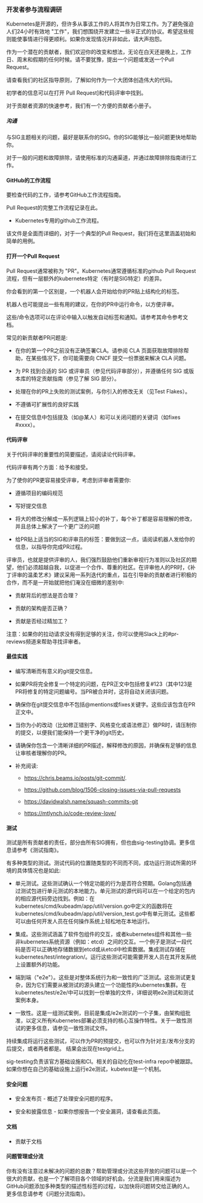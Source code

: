 
### 开发者参与流程调研

Kubernetes是开源的，但许多从事该工作的人将其作为日常工作。为了避免强迫人们24小时有效地 "工作"，我们想围绕开发建立一些半正式的协议。希望这些规则能使事情进行得更顺利。如果你发现情况并非如此，请大声抱怨。

作为一个潜在的贡献者，我们欢迎你的改变和想法，无论在白天还是晚上，工作日、周末和假期的任何时候。请不要犹豫，提出一个问题或发送一个Pull Request。

请查看我们的社区指导原则，了解如何作为一个大团体创造伟大的代码。

初学者的信息可以在打开 Pull Request]和代码评审中找到。

对于贡献者资源的快速参考，我们有一个方便的贡献者小册子。

##### 沟通

与SIG主题相关的问题，最好是联系你的SIG。你的SIG能够比一般问题更快地帮助你。

对于一般的问题和故障排除，请使用标准的沟通渠道，并通过故障排除指南进行工作。

#### GitHub的工作流程

要检查代码的工作，请参考GitHub工作流程指南。

Pull Request的完整工作流程记录在此。

* Kubernetes专用的github工作流程。

该文件是全面而详细的，对于一个典型的Pull Request，我们将在这里涵盖初始和简单的用例。

#### 打开一个Pull Request

Pull Request通常被称为 "PR"。Kubernetes通常遵循标准的github Pull Request流程，但有一层额外的kubernetes特定（有时是SIG特定）的差异。

你会看到的第一个区别是，一个机器人会开始给你的PR贴上结构化的标签。

机器人也可能提出一些有用的建议，在你的PR中运行命令，以方便评审。

这些/命令选项可以在评论中输入以触发自动标签和通知。请参考其命令参考文档。

常见的新贡献者PR问题是:

* 在你的第一个PR之前没有正确签署CLA。请参阅 CLA 页面获取故障排除帮助，在某些情况下，你可能需要向 CNCF 提交一份票据来解决 CLA 问题。

* 为 PR 找到合适的 SIG 或评审员（参见代码评审部分），并遵循任何 SIG 或版本库的特定贡献指南（参见了解 SIG 部分）。

* 处理在你的PR上失败的测试案例，与你引入的修改无关（见Test Flakes）。

* 不遵循可扩展性的良好实践

* 在提交信息中包括提及（如@某人）和可以关闭问题的关键词（如fixes #xxxx）。

#### 代码评审

关于代码评审的重要性的简要描述，请阅读论代码评审。

代码评审有两个方面：给予和接受。

为了使你的PR更容易接受评审，考虑到评审者需要你:

* 遵循项目的编码规范

* 写好提交信息

* 将大的修改分解成一系列逻辑上较小的补丁，每个补丁都是容易理解的修改，并且总体上解决了一个更广泛的问题

* 给PR贴上适当的SIG和评审员的标签：要做到这一点，请阅读机器人发给你的信息，以指导你完成PR过程。

评审员，也就是提供评审的人，我们强烈鼓励他们重新审视行为准则以及社区的期望，他们必须超越自我，以促进一个合作、尊重的社区。在评审他人的PR时，《补丁评审的温柔艺术》建议采用一系列迭代的重点，旨在引导新的贡献者进行积极的合作，而不是一开始就把他们淹没在细微的差别中:

* 贡献背后的想法是否合理？

* 贡献的架构是否正确？

* 贡献是否经过精加工？

注意：如果你的拉动请求没有得到足够的关注，你可以使用Slack上的#pr-reviews频道来帮助寻找评审者。

#### 最佳实践

* 编写清晰而有意义的git提交信息。

* 如果PR将完全修复一个特定的问题，在PR正文中包括修复#123（其中123是PR将修复的特定问题编号。当PR被合并时，这将自动关闭该问题。

* 确保你在git提交信息中不包括@mentions或fixes关键字。这些应该包含在PR正文中。

* 当你为小的改动（比如修正错别字、风格变化或语法修正）做PR时，请压制你的提交，以便我们能保持一个更干净的git历史。

* 请确保你包含一个清晰详细的PR描述，解释修改的原因，并确保有足够的信息让审核者理解你的PR。

* 补充阅读:

    * https://chris.beams.io/posts/git-commit/.

    * https://github.com/blog/1506-closing-issues-via-pull-requests

    * https://davidwalsh.name/squash-commits-git

    * https://mtlynch.io/code-review-love/

#### 测试

测试是所有贡献者的责任，部分由所有SIG拥有，但也由sig-testing协调。更多信息请参考《测试指南》。

有多种类型的测试。测试代码的位置随类型的不同而不同，成功运行测试所需的环境的具体情况也是如此:

* 单元测试。这些测试确认一个特定功能的行为是否符合预期。Golang包括通过测试包进行单元测试的本地能力。单元测试的源代码可以在一个给定的包内的相应源代码旁边找到。例如：在kubernetes/cmd/kubeadm/app/util/version.go中定义的函数将在kubernetes/cmd/kubeadm/app/util/version_test.go中有单元测试。这些都可以由任何开发人员在任何操作系统上轻松地在本地运行。

* 集成。这些测试涵盖了软件包组件的交互，或者kubernetes组件和其他一些非kubernetes系统资源（例如：etcd）之间的交互。一个例子是测试一段代码是否可以正确地存储数据到etcd或从etcd中检索数据。集成测试存储在kubernetes/test/integration/。运行这些测试可能需要开发人员在其开发系统上设置额外的功能。

* 端到端（"e2e"）。这些是对整体系统行为和一致性的广泛测试。这些测试更复杂，因为它们需要从被测试的源头建立一个功能性的kubernetes集群。在kubernetes/test/e2e/中可以找到一份单独的文件，详细说明e2e测试和测试案例本身。

* 一致性。这是一组测试案例，目前是集成/e2e测试的一个子集，由架构组批准，以定义所有Kubernetes部署必须支持的核心互操作特性。关于一致性测试的更多信息，请参见一致性测试文件。

持续集成将运行这些测试，可以作为PR的预提交，也可以作为针对主/发布分支的后提交，或者两者都是。
结果会出现在testgrid上。

sig-testing负责该官方基础设施和CI。相关的自动化在test-infra repo中被跟踪。如果你想在自己的基础设施上运行e2e测试，kubetest是一个机制。

#### 安全问题

* 安全发布页 - 概述了处理安全问题的程序。

* 安全和披露信息 - 如果你想报告一个安全漏洞，请查看此页面。

#### 文档

* 贡献于文档

#### 问题管理或分流

你有没有注意过未解决的问题的总数？帮助管理或分流这些开放的问题可以是一个很大的贡献，也是一个了解项目各个领域的好机会。分流是我们用来描述为GitHub问题添加多种类型的描述性标签的过程，以加快将问题转交给正确的人。更多信息请参考《问题分流指南》。